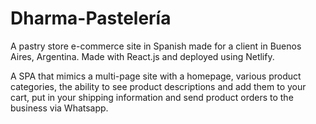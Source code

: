 # Dharma-Pastelería
A pastry store e-commerce site in Spanish made for a client in Buenos Aires, Argentina. Made with React.js and deployed using Netlify.

A SPA that mimics a multi-page site with a homepage, various product categories, the ability to see product descriptions and add them to your cart, put in your shipping information and send product orders to the business via Whatsapp.
